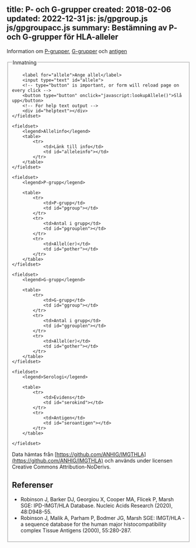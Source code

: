 title: P- och G-grupper
created: 2018-02-06
updated: 2022-12-31
js: js/gpgroup.js
    js/gpgroupacc.js
summary: Bestämning av P- och G-grupper för HLA-alleler
---

Information om [P-grupper](http://hla.alleles.org/alleles/p_groups.html),
[G-grupper](http://hla.alleles.org/alleles/g_groups.html) och
[antigen](https://hla.alleles.org/antigens/index.html)

<form id="gpgroupform" action="javascript:lookupAllele()">
    <fieldset>
        <legend>Inmatning</legend>

        <label for="allele">Ange allel</label>
        <input type="text" id="allele">
        <!-- type="button" is important, or form will reload page on every click -->
        <button type="button" onclick="javascript:lookupAllele()">Slå upp</button>
        <!-- For help text output -->
        <div id="helptext"></div>
    </fieldset>

    <fieldset>
        <legend>Allelinfo</legend>
        <table>
            <tr>
                <td>Länk till info</td>
                <td id="alleleinfo"></td>
            </tr>
        </table>
    </fieldset>

    <fieldset>
        <legend>P-grupp</legend>

        <table>
            <tr>
                <td>P-grupp</td>
                <td id="pgroup"></td>
            </tr>
            <tr>
                <td>Antal i grupp</td>
                <td id="pgrouplen"></td>
            </tr>
            <tr>
                <td>Allel(er)</td>
                <td id="pother"></td>
            </tr>
        </table>
    </fieldset>

    <fieldset>
        <legend>G-grupp</legend>

        <table>
            <tr>
                <td>G-grupp</td>
                <td id="ggroup"></td>
            </tr>
            <tr>
                <td>Antal i grupp</td>
                <td id="ggrouplen"></td>
            </tr>
            <tr>
                <td>Allel(er)</td>
                <td id="gother"></td>
            </tr>
        </table>
    </fieldset>

    <fieldset>
        <legend>Serologi</legend>

        <table>
            <tr>
                <td>Evidens</td>
                <td id="serokind"></td>
            </tr>
            <tr>
                <td>Antigen</td>
                <td id="seroantigen"></td>
            </tr>
        </table>

    </fieldset>
</form>

Data hämtas från
[https://github.com/ANHIG/IMGTHLA](https://github.com/ANHIG/IMGTHLA)
och används under licensen Creative Commons Attribution-NoDerivs.

## Referenser

- Robinson J, Barker DJ, Georgiou X, Cooper MA, Flicek P, Marsh SGE:
  IPD-IMGT/HLA Database. Nucleic Acids Research (2020), 48:D948-55.
- Robinson J, Malik A, Parham P, Bodmer JG, Marsh SGE: IMGT/HLA - a sequence
  database for the human major histocompatibility complex Tissue Antigens
  (2000), 55:280-287.
